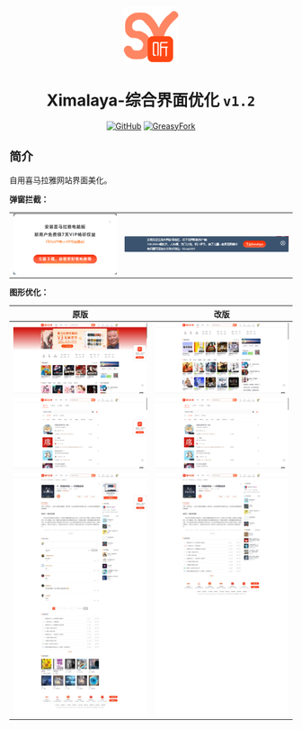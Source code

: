 <div align="center">
    <img src="https://github.com/SynRGB/Ximalaya-UIModify/raw/main/%23README/icon/256.png" width="20%"/>
    <h1>Ximalaya-综合界面优化 <code>v1.2</code></h1>
	<p>
        <a href='https://github.com/SynRGB/Ximalaya-UIModify'><img src="https://img.shields.io/badge/-GitHub-3A3A3A?style=flat&amp;logo=GitHub&amp;logoColor=white" referrerpolicy="no-referrer" alt="GitHub"></a>
	    <a href='https://greasyfork.org/zh-CN/scripts/464548-ximalaya-uimodify'><img src="https://img.shields.io/badge/-GreasyFork-670000?style=flat&amp;logo=tampermonkey&amp;logoColor=white" referrerpolicy="no-referrer" alt="GreasyFork"></a>
    </p>
</div>

## 简介

自用喜马拉雅网站界面美化。

**弹窗拦截：**

<table>
<tr>
    <td>
        <img src="https://github.com/SynRGB/Ximalaya-UIModify/raw/main/%23README/ad1.png"/>
    </td>
    <td>
        <img src="https://github.com/SynRGB/Ximalaya-UIModify/raw/main/%23README/ad4.png"/>
    </td>
</tr>
</table>

**图形优化：**

| **原版**                                                     | **改版**                                                     |
| ------------------------------------------------------------ | ------------------------------------------------------------ |
| <img src="https://github.com/SynRGB/Ximalaya-UIModify/raw/main/%23README/before1.png"/> | <img src="https://github.com/SynRGB/Ximalaya-UIModify/raw/main/%23README/after1.png"/> |
| <img src="https://github.com/SynRGB/Ximalaya-UIModify/raw/main/%23README/before2.png"/> | <img src="https://github.com/SynRGB/Ximalaya-UIModify/raw/main/%23README/after2.png"/> |
| <img src="https://github.com/SynRGB/Ximalaya-UIModify/raw/main/%23README/before3.png"/> | <img src="https://github.com/SynRGB/Ximalaya-UIModify/raw/main/%23README/after3.png"/> |